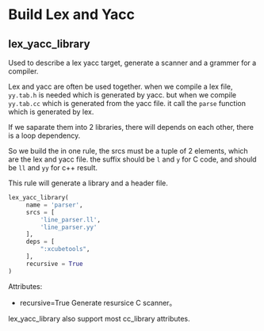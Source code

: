 # Build Lex and Yacc

## lex_yacc_library
Used to describe a lex yacc target, generate a scanner and a grammer for a compiler.

Lex and yacc are often be used together. when we compile a lex file, `yy.tab.h` is needed which is
generated by yacc. but when we compile `yy.tab.cc` which is generated from the yacc file. it call
the `parse` function which is generated by lex.

If we saparate them into 2 libraries, there will depends on each other, there is a loop dependency.

So we build the in one rule, the srcs must be a tuple of 2 elements, which are the lex and yacc file.
the suffix should be `l` and `y` for C code, and should be `ll` and `yy` for c++ result.

This rule will generate a library and a header file.

```python
lex_yacc_library(
     name = 'parser',
     srcs = [
         'line_parser.ll',
         'line_parser.yy'
     ],
     deps = [
         ":xcubetools",
     ],
     recursive = True
)
```

Attributes:
- recursive=True Generate resursice C scanner。

lex_yacc_library also support most cc_library attributes.
